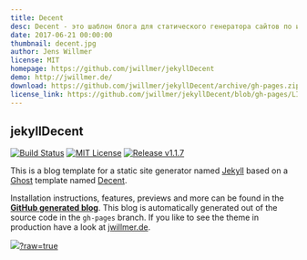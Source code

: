 ```yaml
---
title: Decent
desc: Decent - это шаблон блога для статического генератора сайтов по имени Jekyll на основе шаблона Ghost.
date: 2017-06-21 00:00:00
thumbnail: decent.jpg
author: Jens Willmer
license: MIT
homepage: https://github.com/jwillmer/jekyllDecent
demo: http://jwillmer.de/
download: https://github.com/jwillmer/jekyllDecent/archive/gh-pages.zip
license_link: https://github.com/jwillmer/jekyllDecent/blob/gh-pages/LICENSE
---
```

## jekyllDecent
[![Build Status](https://travis-ci.org/jwillmer/jekyllDecent.svg?branch=gh-pages)](https://travis-ci.org/jwillmer/jekyllDecent) 
[![MIT License](https://img.shields.io/badge/license-MIT-green.svg)](#license)
[![Release v1.1.7](https://img.shields.io/badge/release-v1.1.8-blue.svg)](https://github.com/jwillmer/jekyllDecent/releases/tag/1.1.8)

This is a blog template for a static site generator named [Jekyll](https://jekyllrb.com/docs/home/) based on a [Ghost](https://ghost.org) template named [Decent](https://github.com/serenader2014/decent). 

Installation instructions, features, previews and more can be found in the **[GitHub generated blog](https://jwillmer.github.io/jekyllDecent)**. This blog is automatically generated out of the source code in the `gh-pages` branch. If you like to see the theme in production have a look at [jwillmer.de](https://jwillmer.de).

[![](https://raw.githubusercontent.com/jwillmer/jekyllDecent/gh-pages/media/img/2016-06-08-Readme-front-page-previewe.jpg)?raw=true](https://jwillmer.github.io/jekyllDecent)
